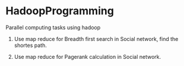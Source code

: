# HadoopProgramming
Parallel computing tasks using hadoop

1. Use map reduce for Breadth first search in Social network, find the shortes path. 

2. Use map reduce for Pagerank calculation in Social network. 
